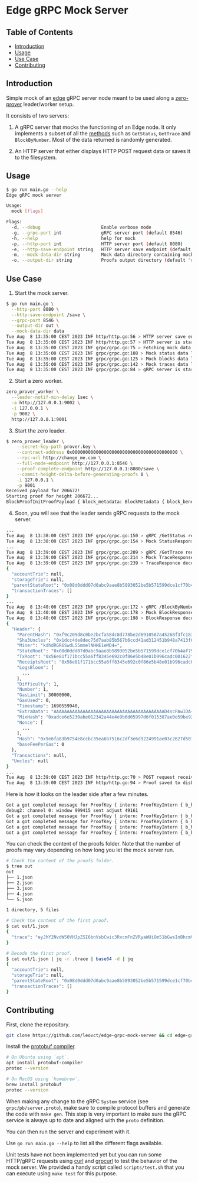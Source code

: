 # Edge gRPC Mock Server

## Table of Contents

- [Introduction](#introduction)
- [Usage](#usage)
- [Use Case](#use-case)
- [Contributing](#contributing)

## Introduction

Simple mock of an [edge](https://github.com/0xPolygon/polygon-edge) gRPC server node meant to be used along a [zero-prover](https://github.com/mir-protocol/zero-provers) leader/worker setup.

It consists of two servers:

1. A gRPC server that mocks the functioning of an Edge node. It only implements a subset of all the [methods](https://github.com/0xPolygon/polygon-edge/blob/zero-trace/server/proto/system.proto) such as `GetStatus`, `GetTrace` and `BlockByNumber`. Most of the data returned is randomly generated.

2. An HTTP server that either displays HTTP POST request data or saves it to the filesystem.

## Usage

```sh
$ go run main.go --help
Edge gRPC mock server

Usage:
  mock [flags]

Flags:
  -d, --debug                       Enable verbose mode
  -g, --grpc-port int               gRPC server port (default 8546)
  -h, --help                        help for mock
  -p, --http-port int               HTTP server port (default 8080)
  -e, --http-save-endpoint string   HTTP server save endpoint (default "/save")
  -m, --mock-data-dir string        Mock data directory containing mock status (status.json), block (block.json) and trace (trace.json) files (default "data")
  -o, --output-dir string           Proofs output directory (default "out")
```

## Use Case

1. Start the mock server.

```sh
$ go run main.go \
  --http-port 8080 \
  --http-save-endpoint /save \
  --grpc-port 8546 \
  --output-dir out \
  --mock-data-dir data
Tue Aug  8 13:35:00 CEST 2023 INF http/http.go:56 > HTTP server save endpoint: /save ready
Tue Aug  8 13:35:00 CEST 2023 INF http/http.go:57 > HTTP server is starting on port 8080
Tue Aug  8 13:35:00 CEST 2023 INF grpc/grpc.go:75 > Fetching mock data from `data` directory
Tue Aug  8 13:35:00 CEST 2023 INF grpc/grpc.go:108 > Mock status data loaded
Tue Aug  8 13:35:00 CEST 2023 INF grpc/grpc.go:125 > Mock blocks data loaded
Tue Aug  8 13:35:00 CEST 2023 INF grpc/grpc.go:142 > Mock traces data loaded
Tue Aug  8 13:35:00 CEST 2023 INF grpc/grpc.go:84 > gRPC server is starting on port 8546
```

2. Start a zero worker.

```sh
zero_prover_worker \
  --leader-notif-min-delay 1sec \
  -a http://127.0.0.1:9002 \
  -i 127.0.0.1 \
  -p 9002 \
  http://127.0.0.1:9001
```

3. Start the zero leader.

```sh
$ zero_prover_leader \
    --secret-key-path prover.key \
    --contract-address 0x0000000000000000000000000000000000000000 \
    --rpc-url http://change_me.com \
    --full-node-endpoint http://127.0.0.1:8546 \
    --proof-complete-endpoint http://127.0.0.1:8080/save \
    --commit-height-delta-before-generating-proofs 0 \
    -i 127.0.0.1 \
    -p 9001
Received payload for 206672!
Starting proof for height 206672...
BlockProofInitProofPayload { block_metadata: BlockMetadata { block_beneficiary: 0x91d85d44647a4b074be799a67a53471c4d5e303e, block_timestamp: 1690559940, block_number: 1, block_difficulty: 1, block_gaslimit: 30000000, block_chain_id: 2001, block_base_fee: 878822934 }, skip_previous_block_proof: true, num_txns_in_block: 0 }
```

4. Soon, you will see that the leader sends gRPC requests to the mock server.

```sh
...
Tue Aug  8 13:38:00 CEST 2023 INF grpc/grpc.go:150 > gRPC /GetStatus request received
Tue Aug  8 13:38:00 CEST 2023 INF grpc/grpc.go:154 > Mock StatusResponse number: 206672
...
Tue Aug  8 13:39:00 CEST 2023 INF grpc/grpc.go:209 > gRPC /GetTrace request received
Tue Aug  8 13:39:00 CEST 2023 INF grpc/grpc.go:214 > Mock TraceResponse encoded data: [123 34 97 99 99 111 117 110 116 84 114 105 101 34 58 110 117 108 108 44 34 115 116 111 114 97 103 101 84 114 105 101 34 58 110 117 108 108 44 34 112 97 114 101 110 116 83 116 97 116 101 82 111 111 116 34 58 34 48 120 48 56 100 48 100 100 100 48 55 100 48 97 98 99 57 97 97 101 56 98 53 56 57 51 48 53 50 98 101 53 98 53 55 49 53 57 57 100 99 101 49 99 102 55 48 98 52 97 102 55 57 56 50 101 100 52 49 57 97 97 50 56 97 48 34 44 34 116 114 97 110 115 97 99 116 105 111 110 84 114 97 99 101 115 34 58 91 93 125]
Tue Aug  8 13:39:00 CEST 2023 INF grpc/grpc.go:239 > TraceResponce decoded trace
{
  "accountTrie": null,
  "storageTrie": null,
  "parentStateRoot": "0x08d0ddd07d0abc9aae8b5893052be5b571599dce1cf70b4af7982ed419aa28a0",
  "transactionTraces": []
}
...
Tue Aug  8 13:40:00 CEST 2023 INF grpc/grpc.go:172 > gRPC /BlockByNumber request received
Tue Aug  8 13:40:00 CEST 2023 INF grpc/grpc.go:178 > Mock BlockResponse encoded data: [249 2 211 249 2 206 160 249 194 9 216 192 190 43 207 165 141 200 215 120 190 45 105 16 88 122 69 38 143 63 193 131 21 160 13 206 131 108 37 160 29 204 77 232 222 199 93 122 171 133 181 103 182 204 212 26 211 18 69 27 148 138 116 19 240 161 66 253 64 212 147 71 148 145 216 93 68 100 122 75 7 75 231 153 166 122 83 71 28 77 94 48 62 160 8 208 221 208 125 10 188 154 174 139 88 147 5 43 229 181 113 89 157 206 28 247 11 74 247 152 46 212 25 170 40 160 160 86 232 31 23 27 204 85 166 255 131 69 230 146 192 248 110 91 72 224 27 153 108 173 192 1 98 47 181 227 99 180 33 160 86 232 31 23 27 204 85 166 255 131 69 230 146 192 248 110 91 72 224 27 153 108 173 192 1 98 47 181 227 99 180 33 185 1 0 0 0 0 0 0 0 0 0 0 0 0 0 0 0 0 0 0 0 0 0 0 0 0 0 0 0 0 0 0 0 0 0 0 0 0 0 0 0 0 0 0 0 0 0 0 0 0 0 0 0 0 0 0 0 0 0 0 0 0 0 0 0 0 0 0 0 0 0 0 0 0 0 0 0 0 0 0 0 0 0 0 0 0 0 0 0 0 0 0 0 0 0 0 0 0 0 0 0 0 0 0 0 0 0 0 0 0 0 0 0 0 0 0 0 0 0 0 0 0 0 0 0 0 0 0 0 0 0 0 0 0 0 0 0 0 0 0 0 0 0 0 0 0 0 0 0 0 0 0 0 0 0 0 0 0 0 0 0 0 0 0 0 0 0 0 0 0 0 0 0 0 0 0 0 0 0 0 0 0 0 0 0 0 0 0 0 0 0 0 0 0 0 0 0 0 0 0 0 0 0 0 0 0 0 0 0 0 0 0 0 0 0 0 0 0 0 0 0 0 0 0 0 0 0 0 0 0 0 0 0 0 0 0 0 0 0 0 0 0 0 0 0 0 0 0 0 0 0 0 0 0 0 0 0 0 0 1 1 132 1 201 195 128 128 132 100 195 229 196 184 211 0 0 0 0 0 0 0 0 0 0 0 0 0 0 0 0 0 0 0 0 0 0 0 0 0 0 0 0 0 0 0 0 248 177 195 192 192 128 192 248 67 184 64 38 81 4 150 224 152 123 162 86 243 120 184 195 60 48 210 14 59 233 137 120 169 146 151 221 98 64 136 147 176 162 54 6 109 16 215 28 173 224 153 89 191 83 103 211 96 196 93 1 64 163 129 85 120 240 74 85 8 200 33 187 12 123 122 13 248 101 128 1 160 132 175 2 234 136 144 62 209 170 215 232 170 13 81 70 48 32 212 109 179 43 48 145 78 250 121 61 250 186 74 65 246 160 132 175 2 234 136 144 62 209 170 215 232 170 13 81 70 48 32 212 109 179 43 48 145 78 250 121 61 250 186 74 65 246 160 0 0 0 0 0 0 0 0 0 0 0 0 0 0 0 0 0 0 0 0 0 0 0 0 0 0 0 0 0 0 0 0 160 173 206 110 82 48 171 224 18 52 42 68 228 233 182 208 89 151 214 240 21 56 122 224 229 155 233 36 175 199 236 112 193 136 0 0 0 0 0 0 0 0 132 52 97 198 22 192 192]
Tue Aug  8 13:40:00 CEST 2023 INF grpc/grpc.go:198 > BlockResponse decoded data
{
  "Header": {
    "ParentHash": "0xf9c209d8c0be2bcfa58dc8d778be2d6910587a45268f3fc18315a00dce836c25",
    "Sha3Uncles": "0x1dcc4de8dec75d7aab85b567b6ccd41ad312451b948a7413f0a142fd40d49347",
    "Miner": "kdhdRGR6SwdL55mmelNHHE1eMD4=",
    "StateRoot": "0x08d0ddd07d0abc9aae8b5893052be5b571599dce1cf70b4af7982ed419aa28a0",
    "TxRoot": "0x56e81f171bcc55a6ff8345e692c0f86e5b48e01b996cadc001622fb5e363b421",
    "ReceiptsRoot": "0x56e81f171bcc55a6ff8345e692c0f86e5b48e01b996cadc001622fb5e363b421",
    "LogsBloom": [
      ...
    ],
    "Difficulty": 1,
    "Number": 1,
    "GasLimit": 30000000,
    "GasUsed": 0,
    "Timestamp": 1690559940,
    "ExtraData": "AAAAAAAAAAAAAAAAAAAAAAAAAAAAAAAAAAAAAAAAAAD4scPAwIDA+EO4QCZRBJbgmHuiVvN4uMM8MNIOO+mJeKmSl91iQIiTsKI2Bm0Q1xyt4JlZv1Nn02DEXQFAo4FVePBKVQjIIbsMe3oN+GWAAaCErwLqiJA+0arX6KoNUUYwINRtsyswkU76eT36ukpB9qCErwLqiJA+0arX6KoNUUYwINRtsyswkU76eT36ukpB9qAAAAAAAAAAAAAAAAAAAAAAAAAAAAAAAAAAAAAAAAAAAA==",
    "MixHash": "0xadce6e5230abe012342a44e4e9b6d05997d6f015387ae0e59be924afc7ec70c1",
    "Nonce": [
      ...
    ],
    "Hash": "0x9e6fa83b9754e8ccbc35ea6b7516c2df3e6d9224991ae03c2627d507863b2a9f",
    "baseFeePerGas": 0
  },
  "Transactions": null,
  "Uncles": null
}
...
Tue Aug  8 13:39:00 CEST 2023 INF http/http.go:70 > POST request received on /save endpoint
Tue Aug  8 13:39:00 CEST 2023 INF http/http.go:94 > Proof saved to disk
```

Here is how it looks on the leader side after a few minutes.

```sh
Got a got completed message for ProofKey { intern: ProofKeyIntern { b_height: 1, underlying_txns: ProofUnderlyingTxns { txn_idxs: 0..1 } }, p_type: Txn }
debug2: channel 0: window 999415 sent adjust 49161
Got a got completed message for ProofKey { intern: ProofKeyIntern { b_height: 1, underlying_txns: ProofUnderlyingTxns { txn_idxs: 1..2 } }, p_type: Txn }
Got a got completed message for ProofKey { intern: ProofKeyIntern { b_height: 1, underlying_txns: ProofUnderlyingTxns { txn_idxs: 0..2 } }, p_type: Agg }
Got a got completed message for ProofKey { intern: ProofKeyIntern { b_height: 1, underlying_txns: ProofUnderlyingTxns { txn_idxs: 0..2 } }, p_type: Block }
Got a got completed message for ProofKey { intern: ProofKeyIntern { b_height: 1, underlying_txns: ProofUnderlyingTxns { txn_idxs: 0..2 } }, p_type: CompressedBlock }
```

You can check the content of the proofs folder. Note that the number of proofs may vary depending on how long you let the mock server run.

```sh
# Check the content of the proofs folder.
$ tree out
out
├── 1.json
├── 2.json
├── 3.json
├── 4.json
└── 5.json

1 directory, 5 files

# Check the content of the first proof.
$ cat out/1.json
{
  "trace": "eyJhY2NvdW50VHJpZSI6bnVsbCwic3RvcmFnZVRyaWUiOm51bGwsInBhcmVudFN0YXRlUm9vdCI6IjB4MDhkMGRkZDA3ZDBhYmM5YWFlOGI1ODkzMDUyYmU1YjU3MTU5OWRjZTFjZjcwYjRhZjc5ODJlZDQxOWFhMjhhMCIsInRyYW5zYWN0aW9uVHJhY2VzIjpbXX0="
}

# Decode the first proof.
$ cat out/1.json | jq -r .trace | base64 -d | jq
{
  "accountTrie": null,
  "storageTrie": null,
  "parentStateRoot": "0x08d0ddd07d0abc9aae8b5893052be5b571599dce1cf70b4af7982ed419aa28a0",
  "transactionTraces": []
}
```

## Contributing

First, clone the repository.

```sh
git clone https://github.com/leovct/edge-grpc-mock-server && cd edge-grpc-mock-server
```

Install the [protobuf compiler](https://grpc.io/docs/protoc-installation/).

```sh
# On Ubuntu using `apt`.
apt install protobuf-compiler
protoc --version

# On MacOS using `homebrew`.
brew install protobuf
protoc --version
```

When making any change to the gRPC `System` service (see `grpc/pb/server.proto`), make sure to compile protocol buffers and generate the code with `make gen`. This step is very important to make sure the gRPC service is always up to date and aligned with the `proto` definition.

You can then run the server and experiment with it.

Use `go run main.go --help` to list all the different flags available.

Unit tests have not been implemented yet but you can run some HTTP/gRPC requests using [curl](https://curl.se/) and [grpcurl](https://github.com/fullstorydev/grpcurl) to test the behavior of the mock server. We provided a handy script called `scripts/test.sh` that you can execute using `make test` for this purpose.

